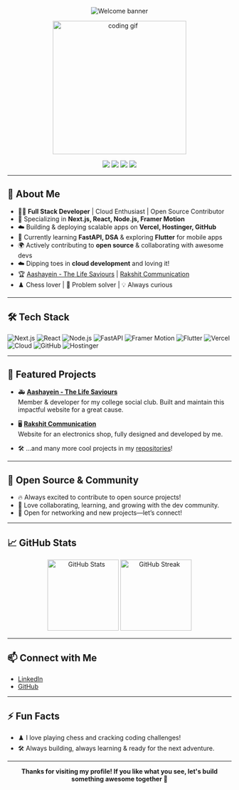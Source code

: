 <!-- Banner or GIF -->
<p align="center">
  <img src="https://readme-typing-svg.demolab.com?font=Fira+Code&weight=700&size=30&pause=1000&color=00F59E&vCenter=true&multiline=true&width=800&height=70&lines=Hey+there%2C+I'm+Rakshit+Jain+%F0%9F%91%8B+Welcome+to+my+GitHub!" alt="Welcome banner" />
</p>

<p align="center">
  <img src="https://media.giphy.com/media/26tn33aiTi1jkl6H6/giphy.gif" width="300" alt="coding gif"/>
</p>

<p align="center">
  <a href="https://github.com/rakshitjain23"><img src="https://img.shields.io/github/followers/rakshitjain23?label=GitHub&style=social" /></a>
  <a href="https://www.linkedin.com/in/rakshit-gang"><img src="https://img.shields.io/badge/LinkedIn-blue?style=flat&logo=linkedin" /></a>
  <img src="https://img.shields.io/badge/Cloud-Development-00cfff?style=flat&logo=cloudflare" />
  <img src="https://img.shields.io/badge/Open%20Source-Contributor-brightgreen?logo=github"/>
</p>

---

## 🚀 About Me

- 🧑‍💻 **Full Stack Developer** | Cloud Enthusiast | Open Source Contributor
- 🎯 Specializing in **Next.js, React, Node.js, Framer Motion**
- ☁️ Building & deploying scalable apps on **Vercel, Hostinger, GitHub**
- 🌱 Currently learning **FastAPI, DSA** & exploring **Flutter** for mobile apps
- 🌍 Actively contributing to **open source** & collaborating with awesome devs
- ☁️ Dipping toes in **cloud development** and loving it!
- 🏆 [Aashayein - The Life Saviours](https://www.thelifesaviours.org/) | [Rakshit Communication](https://rakshit-communication.vercel.app/)
- ♟️ Chess lover | 🧩 Problem solver | 💡 Always curious

---

## 🛠️ Tech Stack

![Next.js](https://img.shields.io/badge/-Next.js-000?logo=next.js&logoColor=fff)
![React](https://img.shields.io/badge/-React-20232A?logo=react&logoColor=61DAFB)
![Node.js](https://img.shields.io/badge/-Node.js-333?logo=node.js)
![FastAPI](https://img.shields.io/badge/-FastAPI-009688?logo=fastapi)
![Framer Motion](https://img.shields.io/badge/-Framer%20Motion-e8e8e8?logo=framer)
![Flutter](https://img.shields.io/badge/-Flutter-02569B?logo=flutter)
![Vercel](https://img.shields.io/badge/-Vercel-000?logo=vercel)
![Cloud](https://img.shields.io/badge/-Cloud-00cfff?logo=cloudflare)
![GitHub](https://img.shields.io/badge/-GitHub-181717?logo=github)
![Hostinger](https://img.shields.io/badge/-Hostinger-673de6?logo=hostinger)

---

## 💼 Featured Projects

- 🚑 [**Aashayein - The Life Saviours**](https://www.thelifesaviours.org/)  
  Member & developer for my college social club. Built and maintain this impactful website for a great cause.

- 🖥️ [**Rakshit Communication**](https://rakshit-communication.vercel.app/)  
  Website for an electronics shop, fully designed and developed by me.

- 🛠️ ...and many more cool projects in my [repositories](https://github.com/rakshitjain23?tab=repositories)!

---

## 🌟 Open Source & Community

- 🔥 Always excited to contribute to open source projects!
- 🤝 Love collaborating, learning, and growing with the dev community.
- 💬 Open for networking and new projects—let’s connect!

---

## 📈 GitHub Stats

<p align="center">
  <img src="https://github-readme-stats.vercel.app/api?username=rakshitjain23&show_icons=true&theme=radical" alt="GitHub Stats" height="160"/>
  <img src="https://github-readme-streak-stats.herokuapp.com/?user=rakshitjain23&theme=radical" alt="GitHub Streak" height="160"/>
</p>

---

## 📫 Connect with Me

- [LinkedIn](https://www.linkedin.com/in/rakshit-gang)
- [GitHub](https://github.com/rakshitjain23)

---

## ⚡ Fun Facts

- ♟️ I love playing chess and cracking coding challenges!
- 🛠️ Always building, always learning & ready for the next adventure.

---

<p align="center">
  <b>Thanks for visiting my profile! If you like what you see, let's build something awesome together 🚀</b>
</p>
